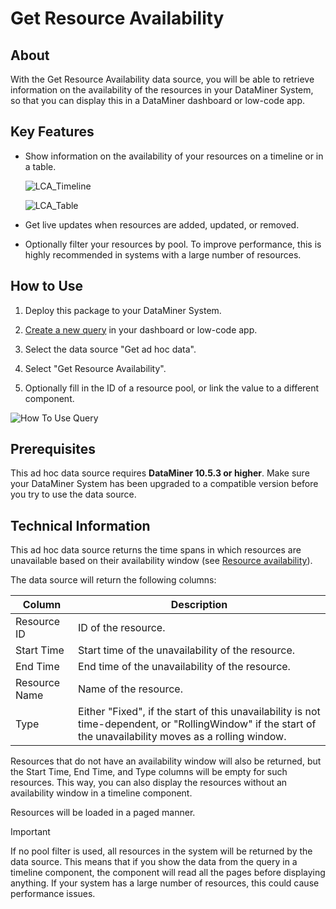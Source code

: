 # Get Resource Availability

## About

With the Get Resource Availability data source, you will be able to retrieve information on the availability of the resources in your DataMiner System, so that you can display this in a DataMiner dashboard or low-code app.

## Key Features

- Show information on the availability of your resources on a timeline or in a table.

  ![LCA_Timeline](./Images/Screenshot_LCA.png)

  ![LCA_Table](./Images/Screenshot_LCA_Table.png)

- Get live updates when resources are added, updated, or removed.

- Optionally filter your resources by pool. To improve performance, this is highly recommended in systems with a large number of resources.

## How to Use

1. Deploy this package to your DataMiner System.

1. [Create a new query](httpc://aka.dataminer.services/creating-a-gqi-query) in your dashboard or low-code app.

1. Select the data source "Get ad hoc data".

1. Select "Get Resource Availability".

1. Optionally fill in the ID of a resource pool, or link the value to a different component.

![How To Use Query](./Images/How_To_Use_Query.png)

## Prerequisites

This ad hoc data source requires **DataMiner 10.5.3 or higher**. Make sure your DataMiner System has been upgraded to a compatible version before you try to use the data source.

## Technical Information

This ad hoc data source returns the time spans in which resources are unavailable based on their availability window (see [Resource availability](https://aka.dataminer.services/SRM-resource-availability)).

The data source will return the following columns:

| Column | Description |
|--|--|
| Resource ID | ID of the resource. |
| Start Time | Start time of the unavailability of the resource. |
| End Time | End time of the unavailability of the resource. |
| Resource Name | Name of the resource. |
| Type | Either "Fixed", if the start of this unavailability is not time-dependent, or "RollingWindow" if the start of the unavailability moves as a rolling window. |

Resources that do not have an availability window will also be returned, but the Start Time, End Time, and Type columns will be empty for such resources. This way, you can also display the resources without an availability window in a timeline component.

Resources will be loaded in a paged manner.

> [!IMPORTANT]
> If no pool filter is used, all resources in the system will be returned by the data source. This means that if you show the data from the query in a timeline component, the component will read all the pages before displaying anything. If your system has a large number of resources, this could cause performance issues.
